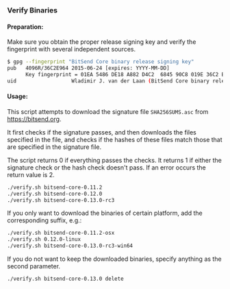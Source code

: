 ### Verify Binaries

#### Preparation:

Make sure you obtain the proper release signing key and verify the fingerprint with several independent sources.

```sh
$ gpg --fingerprint "BitSend Core binary release signing key"
pub   4096R/36C2E964 2015-06-24 [expires: YYYY-MM-DD]
      Key fingerprint = 01EA 5486 DE18 A882 D4C2  6845 90C8 019E 36C2 E964
uid                  Wladimir J. van der Laan (BitSend Core binary release signing key) <laanwj@gmail.com>
```

#### Usage:

This script attempts to download the signature file `SHA256SUMS.asc` from https://bitsend.org.

It first checks if the signature passes, and then downloads the files specified in the file, and checks if the hashes of these files match those that are specified in the signature file.

The script returns 0 if everything passes the checks. It returns 1 if either the signature check or the hash check doesn't pass. If an error occurs the return value is 2.


```sh
./verify.sh bitsend-core-0.11.2
./verify.sh bitsend-core-0.12.0
./verify.sh bitsend-core-0.13.0-rc3
```

If you only want to download the binaries of certain platform, add the corresponding suffix, e.g.:

```sh
./verify.sh bitsend-core-0.11.2-osx
./verify.sh 0.12.0-linux
./verify.sh bitsend-core-0.13.0-rc3-win64
```

If you do not want to keep the downloaded binaries, specify anything as the second parameter.

```sh
./verify.sh bitsend-core-0.13.0 delete
```
